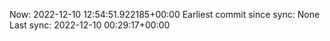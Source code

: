 Now: 2022-12-10 12:54:51.922185+00:00 Earliest commit since sync: None Last sync: 2022-12-10 00:29:17+00:00
